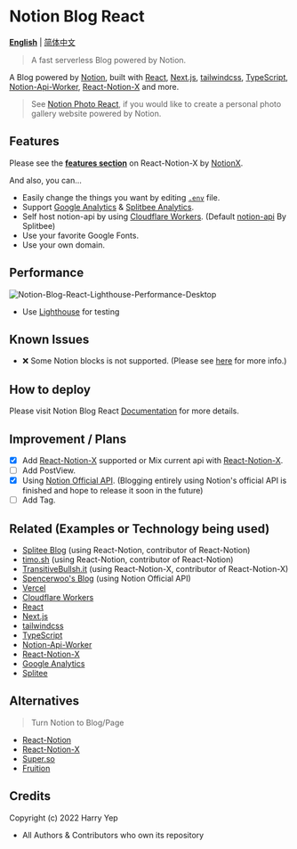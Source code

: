 # Notion Blog React

[**English**](#) | [简体中文](README.zh-CN.md)

> A fast serverless Blog powered by Notion.

A Blog powered by [Notion](https://notion.so), built with [React](https://reactjs.org), [Next.js](https://nextjs.org), [tailwindcss](https://tailwindcss.com), [TypeScript](https://www.typescriptlang.org/), [Notion-Api-Worker](https://github.com/splitbee/notion-api-worker), [React-Notion-X](https://github.com/NotionX/react-notion-x/) and more.

> See [Notion Photo React](https://github.com/Harry-Yep/Notion-Photo-React), if you would like to create a personal photo gallery website powered by Notion.

## Features

Please see the **[features section](https://github.com/NotionX/react-notion-x#features)** on React-Notion-X by [NotionX](https://github.com/NotionX/).

And also, you can...

-   Easily change the things you want by editing [`.env`](./.env.example) file.
-   Support [Google Analytics](https://analytics.google.com/) & [Splitbee Analytics](https://splitbee.io/).
-   Self host notion-api by using [Cloudflare Workers](https://workers.dev). (Default [notion-api](https://notion-api.splitbee.io) By Splitbee)
-   Use your favorite Google Fonts.
-   Use your own domain.

## Performance

![Notion-Blog-React-Lighthouse-Performance-Desktop](https://cdn.harrly.com/project/GitHub/Notion-Blog-React/img/Lighthouse-Performance-Desktop.png)

-   Use [Lighthouse](https://developers.google.com/web/tools/lighthouse) for testing

## Known Issues

-   ❌ Some Notion blocks is not supported. (Please see [here](https://github.com/NotionX/react-notion-x#supported-blocks) for more info.)

## How to deploy

Please visit Notion Blog React [Documentation](https://docs.harrly.com/docs/notion-blog-react) for more details.

## Improvement / Plans

-   [x] Add [React-Notion-X](https://github.com/NotionX/react-notion-x) supported or Mix current api with [React-Notion-X](https://github.com/NotionX/react-notion-x).
-   [ ] Add PostView.
-   [x] Using [Notion Official API](https://developers.notion.com/). (Blogging entirely using Notion's official API is finished and hope to release it soon in the future)
-   [ ] Add Tag.

## Related (Examples or Technology being used)

-   [Splitee Blog](https://splitbee.io/blog) (using React-Notion, contributor of React-Notion)
-   [timo.sh](https://timo.sh/) (using React-Notion, contributor of React-Notion)
-   [TransitiveBullsh.it](https://transitivebullsh.it/) (using React-Notion-X, contributor of React-Notion-X)
-   [Spencerwoo's Blog](https://spencerwoo.com/blog) (using Notion Official API)
-   [Vercel](https://vercel.com)
-   [Cloudflare Workers](https://workers.dev)
-   [React](https://reactjs.org)
-   [Next.js](https://nextjs.org)
-   [tailwindcss](https://tailwindcss.com)
-   [TypeScript](https://www.typescriptlang.org/)
-   [Notion-Api-Worker](https://github.com/splitbee/notion-api-worker)
-   [React-Notion-X](https://github.com/NotionX/react-notion-x)
-   [Google Analytics](https://analytics.google.com/)
-   [Splitee](https://splitbee.io/)

## Alternatives

> Turn Notion to Blog/Page

-   [React-Notion](https://github.com/splitbee/react-notion)
-   [React-Notion-X](https://github.com/NotionX/react-notion-x)
-   [Super.so](https://super.so/)
-   [Fruition](https://fruitionsite.com/)

## Credits

Copyright (c) 2022 Harry Yep

-   All Authors & Contributors who own its repository
